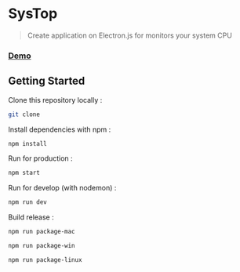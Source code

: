 # SysTop

> Create application on Electron.js for monitors your system CPU

### [Demo](https://github.com/Belchenkov/sys-top-electron/releases/tag/1.0.0)

## Getting Started

Clone this repository locally :

``` bash
git clone
```

Install dependencies with npm :

``` bash
npm install
```

Run for production :

``` bash
npm start
```

Run for develop (with nodemon) :

``` bash
npm run dev
```

Build release :

``` bash
npm run package-mac
```
``` bash
npm run package-win
```
``` bash
npm run package-linux
```
